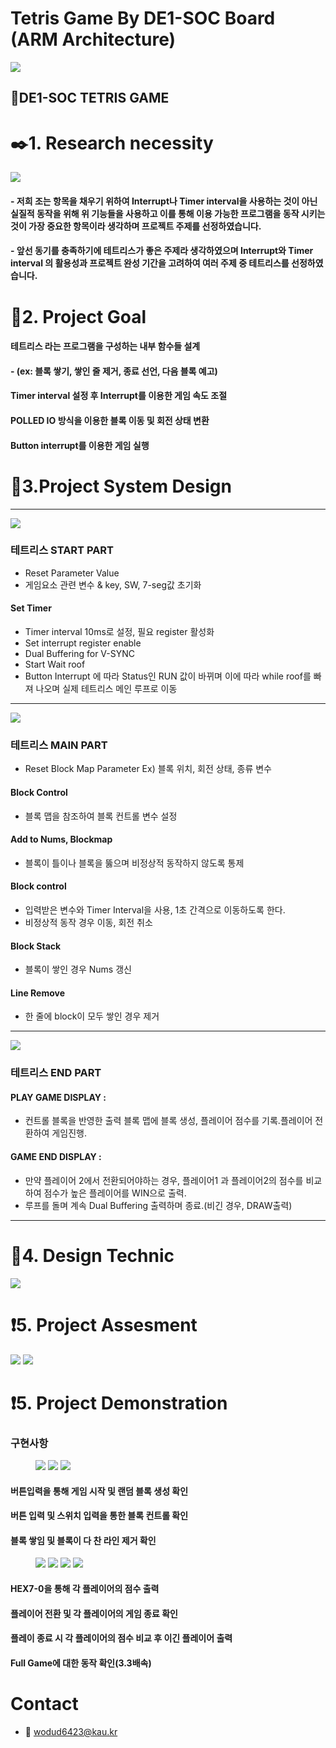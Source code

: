 # Tetris Game By DE1-SOC Board (ARM Architecture)


<!--프로젝트 대문 이미지-->
<img src = image/Title.gif>

## :dvd:DE1-SOC TETRIS GAME 


# :black_nib:1. Research necessity

<img src = image/Tetrisimage.png>

#### - 저희 조는 항목을 채우기 위하여 Interrupt나 Timer interval을 사용하는 것이 아닌 실질적 동작을 위해 위 기능들을 사용하고 이를 통해 이용 가능한 프로그램을 동작 시키는 것이 가장 중요한 항목이라 생각하며 프로젝트 주제를 선정하였습니다.

#### - 앞선 동기를 충족하기에 테트리스가 좋은 주제라 생각하였으며 Interrupt와 Timer interval 의 활용성과 프로젝트 완성 기간을 고려하여 여러 주제 중 테트리스를 선정하였습니다.

# :checkered_flag:2. Project Goal

#### 테트리스 라는 프로그램을 구성하는 내부 함수들 설계

#### - (ex: 블록 쌓기, 쌓인 줄 제거, 종료 선언, 다음 블록 예고)

#### Timer interval 설정 후 Interrupt를 이용한 게임 속도 조절

#### POLLED IO 방식을 이용한 블록 이동 및 회전 상태 변환

#### Button interrupt를 이용한 게임 실행


# :wrench:3.Project System Design

---

<img src = image/image01.png>

### 테트리스 START PART
- Reset Parameter Value
- 게임요소 관련 변수 & key, SW, 7-seg값 초기화

#### Set Timer
- Timer interval 10ms로 설정, 필요 register 활성화
- Set interrupt register enable
- Dual Buffering for V-SYNC
- Start Wait roof
- Button Interrupt 에 따라 Status인 RUN 값이 바뀌며 이에 따라 while roof를 빠져 나오며 실제 테트리스 메인 루프로 이동

---

<img src = image/image02.png>

### 테트리스 MAIN PART
- Reset Block Map Parameter
Ex) 블록 위치, 회전 상태, 종류 변수

#### Block Control
- 블록 맵을 참조하여 블록 컨트롤 변수 설정

#### Add to Nums, Blockmap
- 블록이 틀이나 블록을 뚫으며 비정상적 동작하지 않도록 통제

#### Block control
- 입력받은 변수와 Timer Interval을 사용, 1초 간격으로 이동하도록 한다.
- 비정상적 동작 경우 이동, 회전 취소

#### Block Stack
- 블록이 쌓인 경우 Nums 갱신

#### Line Remove
- 한 줄에 block이 모두 쌓인 경우 제거

---

<img src = image/image03.png>

### 테트리스 END PART

#### PLAY GAME DISPLAY : 
- 컨트롤 블록을 반영한 출력 블록 맵에 블록 생성, 플레이어 점수를 기록.플레이어 전환하여 게임진행. 

#### GAME END DISPLAY : 
- 만약 플레이어 2에서 전환되어야하는 경우, 플레이어1 과 플레이어2의 점수를 비교하여 점수가 높은 플레이어를 WIN으로 출력. 
- 루프를 돌며 계속 Dual Buffering 출력하며 종료.(비긴 경우, DRAW출력)

---

# :pencil:4. Design Technic

<img src = image/image05.png>


# :exclamation:5. Project Assesment

<img src = image/image06.png>

<img src = image/image07.png>

# :exclamation:5. Project Demonstration

### 구현사항

<figure class="thrid">  
<a href="link"><img src=image/그림14.gif></a>  
<a href="link"><img src=image/그림15.gif></a> 
<a href="link"><img src=image/그림16.gif></a>   
<figcaption></figcaption>
</figure>

#### 버튼입력을 통해 게임 시작 및 랜덤 블록 생성 확인
#### 버튼 입력 및 스위치 입력을 통한 블록 컨트롤 확인
#### 블록 쌓임 및 블록이 다 찬 라인 제거 확인

<figure class="forth"> 
<a href="link"><img src=image/그림18.gif></a> 
<a href="link"><img src=image/그림19.gif></a>  
<a href="link"><img src=image/그림20.gif></a> 
<a href="link"><img src=image/그림21.gif></a>   
<figcaption></figcaption>
</figure>

#### HEX7-0을 통해 각 플레이어의 점수 출력
#### 플레이어 전환 및 각 플레이어의 게임 종료 확인
#### 플레이 종료 시 각 플레이어의 점수 비교 후 이긴 플레이어 출력
#### Full Game에 대한 동작 확인(3.3배속)

# Contact
- 📧 wodud6423@kau.kr

